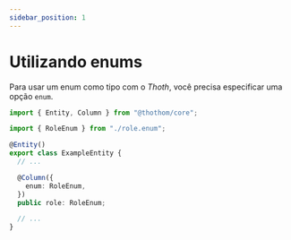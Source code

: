 ```yaml
---
sidebar_position: 1
---
```


# Utilizando enums

Para usar um enum como tipo com o _Thoth_, você precisa especificar uma opção `enum`.

```ts
import { Entity, Column } from "@thothom/core";

import { RoleEnum } from "./role.enum";

@Entity()
export class ExampleEntity {
  // ...

  @Column({
    enum: RoleEnum,
  })
  public role: RoleEnum;

  // ...
}
```
